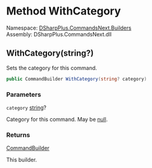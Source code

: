 # Method WithCategory

Namespace: [DSharpPlus.CommandsNext.Builders](DSharpPlus.CommandsNext.Builders.md)  
Assembly: DSharpPlus.CommandsNext.dll

## <a id="DSharpPlus_CommandsNext_Builders_CommandBuilder_WithCategory_System_String_"></a>WithCategory\(string?\)

Sets the category for this command.

```csharp
public CommandBuilder WithCategory(string? category)
```

### Parameters

`category` [string](https://learn.microsoft.com/dotnet/api/system.string)?

Category for this command. May be <a href="https://learn.microsoft.com/dotnet/csharp/language-reference/keywords/null">null</a>.

### Returns

[CommandBuilder](DSharpPlus.CommandsNext.Builders.CommandBuilder.md)

This builder.

